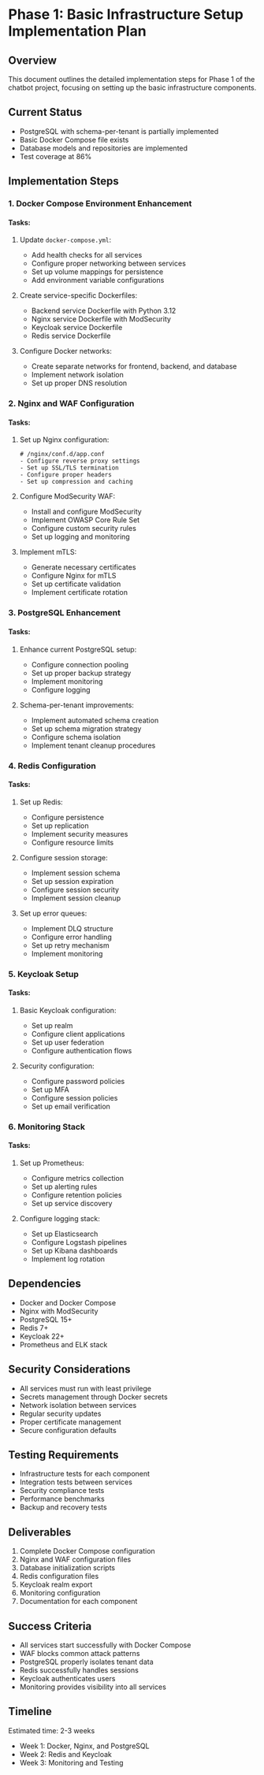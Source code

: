 # Phase 1: Basic Infrastructure Setup Implementation Plan

## Overview
This document outlines the detailed implementation steps for Phase 1 of the chatbot project, focusing on setting up the basic infrastructure components.

## Current Status
- PostgreSQL with schema-per-tenant is partially implemented
- Basic Docker Compose file exists
- Database models and repositories are implemented
- Test coverage at 86%

## Implementation Steps

### 1. Docker Compose Environment Enhancement
#### Tasks:
1. Update `docker-compose.yml`:
   - Add health checks for all services
   - Configure proper networking between services
   - Set up volume mappings for persistence
   - Add environment variable configurations

2. Create service-specific Dockerfiles:
   - Backend service Dockerfile with Python 3.12
   - Nginx service Dockerfile with ModSecurity
   - Keycloak service Dockerfile
   - Redis service Dockerfile

3. Configure Docker networks:
   - Create separate networks for frontend, backend, and database
   - Implement network isolation
   - Set up proper DNS resolution

### 2. Nginx and WAF Configuration
#### Tasks:
1. Set up Nginx configuration:
   ```nginx
   # /nginx/conf.d/app.conf
   - Configure reverse proxy settings
   - Set up SSL/TLS termination
   - Configure proper headers
   - Set up compression and caching
   ```

2. Configure ModSecurity WAF:
   - Install and configure ModSecurity
   - Implement OWASP Core Rule Set
   - Configure custom security rules
   - Set up logging and monitoring

3. Implement mTLS:
   - Generate necessary certificates
   - Configure Nginx for mTLS
   - Set up certificate validation
   - Implement certificate rotation

### 3. PostgreSQL Enhancement
#### Tasks:
1. Enhance current PostgreSQL setup:
   - Configure connection pooling
   - Set up proper backup strategy
   - Implement monitoring
   - Configure logging

2. Schema-per-tenant improvements:
   - Implement automated schema creation
   - Set up schema migration strategy
   - Configure schema isolation
   - Implement tenant cleanup procedures

### 4. Redis Configuration
#### Tasks:
1. Set up Redis:
   - Configure persistence
   - Set up replication
   - Implement security measures
   - Configure resource limits

2. Configure session storage:
   - Implement session schema
   - Set up session expiration
   - Configure session security
   - Implement session cleanup

3. Set up error queues:
   - Implement DLQ structure
   - Configure error handling
   - Set up retry mechanism
   - Implement monitoring

### 5. Keycloak Setup
#### Tasks:
1. Basic Keycloak configuration:
   - Set up realm
   - Configure client applications
   - Set up user federation
   - Configure authentication flows

2. Security configuration:
   - Configure password policies
   - Set up MFA
   - Configure session policies
   - Set up email verification

### 6. Monitoring Stack
#### Tasks:
1. Set up Prometheus:
   - Configure metrics collection
   - Set up alerting rules
   - Configure retention policies
   - Set up service discovery

2. Configure logging stack:
   - Set up Elasticsearch
   - Configure Logstash pipelines
   - Set up Kibana dashboards
   - Implement log rotation

## Dependencies
- Docker and Docker Compose
- Nginx with ModSecurity
- PostgreSQL 15+
- Redis 7+
- Keycloak 22+
- Prometheus and ELK stack

## Security Considerations
- All services must run with least privilege
- Secrets management through Docker secrets
- Network isolation between services
- Regular security updates
- Proper certificate management
- Secure configuration defaults

## Testing Requirements
- Infrastructure tests for each component
- Integration tests between services
- Security compliance tests
- Performance benchmarks
- Backup and recovery tests

## Deliverables
1. Complete Docker Compose configuration
2. Nginx and WAF configuration files
3. Database initialization scripts
4. Redis configuration files
5. Keycloak realm export
6. Monitoring configuration
7. Documentation for each component

## Success Criteria
- All services start successfully with Docker Compose
- WAF blocks common attack patterns
- PostgreSQL properly isolates tenant data
- Redis successfully handles sessions
- Keycloak authenticates users
- Monitoring provides visibility into all services

## Timeline
Estimated time: 2-3 weeks
- Week 1: Docker, Nginx, and PostgreSQL
- Week 2: Redis and Keycloak
- Week 3: Monitoring and Testing 